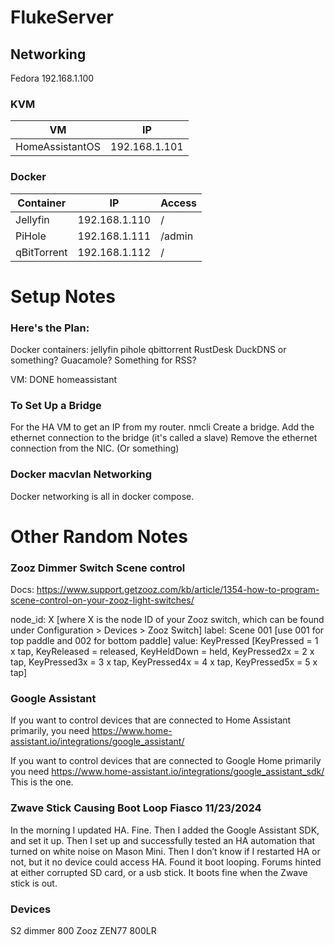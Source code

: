 # FlukeServer


## Networking

Fedora
192.168.1.100

### KVM
| VM | IP
|--- | --
| HomeAssistantOS | 192.168.1.101


### Docker
| Container | IP | Access
| --------- | --- | ---
| Jellyfin  | 192.168.1.110 | /
| PiHole    | 192.168.1.111 | /admin
| qBitTorrent | 192.168.1.112 | /


# Setup Notes
### Here's the Plan:
Docker containers:
	jellyfin
	pihole
	qbittorrent
	RustDesk
	DuckDNS or something?
	Guacamole?
 	Something for RSS?

VM:
	DONE homeassistant




### To Set Up a Bridge
For the HA VM to get an IP from my router.
nmcli
Create a bridge.
Add the ethernet connection to the bridge (it's called a slave)
Remove the ethernet connection from the NIC. (Or something)



### Docker macvlan Networking
Docker networking is all in docker compose. 



# Other Random Notes
### Zooz Dimmer Switch Scene control 
Docs:
https://www.support.getzooz.com/kb/article/1354-how-to-program-scene-control-on-your-zooz-light-switches/

 node_id: X [where X is the node ID of your Zooz switch, which can be found under Configuration > Devices > Zooz Switch] 
 label: Scene 001 [use 001 for top paddle and 002 for bottom paddle]
 value: KeyPressed [KeyPressed = 1 x tap, KeyReleased = released, KeyHeldDown = held, KeyPressed2x = 2 x tap, KeyPressed3x = 3 x tap, KeyPressed4x = 4 x tap, KeyPressed5x = 5 x tap]


### Google Assistant
 If you want to control devices that are connected to Home Assistant primarily, you need https://www.home-assistant.io/integrations/google_assistant/

If you want to control devices that are connected to Google Home primarily you need https://www.home-assistant.io/integrations/google_assistant_sdk/
	This is the one.

### Zwave Stick Causing Boot Loop Fiasco 11/23/2024
In the morning I updated HA. Fine. Then I added the Google Assistant SDK, and set it up. Then I set up and successfully tested an HA automation that turned on white noise on Mason Mini.
Then I don’t know if I restarted HA or not, but it no device could access HA. 
Found it boot looping. Forums hinted at either corrupted SD card, or a usb stick.
It boots fine when the Zwave stick is out.





### Devices
S2 dimmer 800
Zooz ZEN77 800LR
